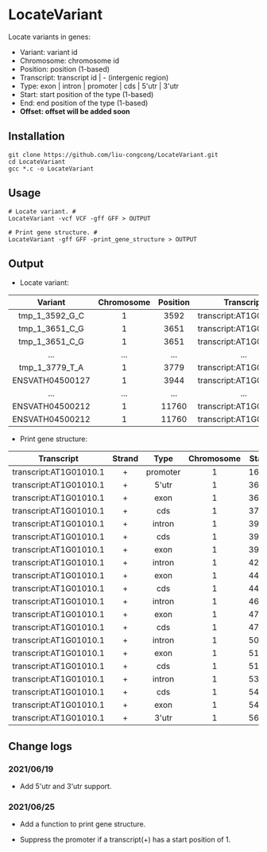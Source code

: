 # LocateVariant

Locate variants in genes:

* Variant: variant id
* Chromosome: chromosome id
* Position: position (1-based)
* Transcript: transcript id | - (intergenic region)
* Type: exon | intron | promoter | cds | 5'utr | 3'utr
* Start: start position of the type (1-based)
* End: end position of the type (1-based)
* **Offset: offset will be added soon**

## Installation

```shell
git clone https://github.com/liu-congcong/LocateVariant.git
cd LocateVariant
gcc *.c -o LocateVariant
```

## Usage

```shell
# Locate variant. #
LocateVariant -vcf VCF -gff GFF > OUTPUT

# Print gene structure. #
LocateVariant -gff GFF -print_gene_structure > OUTPUT
```

## Output

* Locate variant:

|Variant|Chromosome|Position|Transcript|Type|Start|End|
|:-:|:-:|:-:|:-:|:-:|:-:|:-:|
|tmp_1_3592_G_C|1|3592|transcript:AT1G01010.1|promoter|1631|3630|
|tmp_1_3651_C_G|1|3651|transcript:AT1G01010.1|5'utr|3631|3759|
|tmp_1_3651_C_G|1|3651|transcript:AT1G01010.1|exon|3631|3913|
|...|...|...|...|...|...|...|
|tmp_1_3779_T_A|1|3779|transcript:AT1G01010.1|cds|3760|3913|
|ENSVATH04500127|1|3944|transcript:AT1G01010.1|intron|3914|3995|
|...|...|...|...|...|...|...|
|ENSVATH04500212|1|11760|transcript:AT1G01030.2|3'utr|11649|11863|
|ENSVATH04500212|1|11760|transcript:AT1G01030.1|3'utr|11649|11863|

* Print gene structure:

|Transcript|Strand|Type|Chromosome|Start|End|
|:-:|:-:|:-:|:-:|:-:|:-:|
|transcript:AT1G01010.1|+|promoter|1|1631|3630|
|transcript:AT1G01010.1|+|5'utr|1|3631|3759|
|transcript:AT1G01010.1|+|exon|1|3631|3913|
|transcript:AT1G01010.1|+|cds|1|3760|3913|
|transcript:AT1G01010.1|+|intron|1|3914|3995|
|transcript:AT1G01010.1|+|cds|1|3996|4276|
|transcript:AT1G01010.1|+|exon|1|3996|4276|
|transcript:AT1G01010.1|+|intron|1|4277|4485|
|transcript:AT1G01010.1|+|exon|1|4486|4605|
|transcript:AT1G01010.1|+|cds|1|4486|4605|
|transcript:AT1G01010.1|+|intron|1|4606|4705|
|transcript:AT1G01010.1|+|exon|1|4706|5095|
|transcript:AT1G01010.1|+|cds|1|4706|5095|
|transcript:AT1G01010.1|+|intron|1|5096|5173|
|transcript:AT1G01010.1|+|exon|1|5174|5326|
|transcript:AT1G01010.1|+|cds|1|5174|5326|
|transcript:AT1G01010.1|+|intron|1|5327|5438|
|transcript:AT1G01010.1|+|cds|1|5439|5630|
|transcript:AT1G01010.1|+|exon|1|5439|5899|
|transcript:AT1G01010.1|+|3'utr|1|5631|5899|

## Change logs

### 2021/06/19

* Add 5'utr and 3'utr support.

### 2021/06/25

* Add a function to print gene structure.

* Suppress the promoter if a transcript(+) has a start position of 1.
